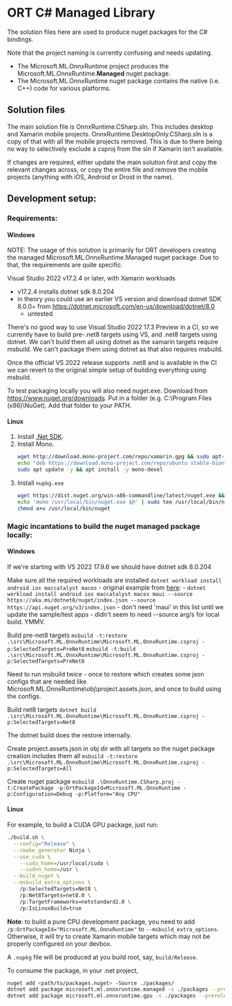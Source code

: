 # ORT C# Managed Library

The solution files here are used to produce nuget packages for the C# bindings.

Note that the project naming is currently confusing and needs updating.

  - The Microsoft.ML.OnnxRuntime project produces the Microsoft.ML.OnnxRuntime.**Managed** nuget package.
  - The Microsoft.ML.OnnxRuntime nuget package contains the native (i.e. C++) code for various platforms.

## Solution files

The main solution file is OnnxRuntime.CSharp.sln. This includes desktop and Xamarin mobile projects.
OnnxRuntime.DesktopOnly.CSharp.sln is a copy of that with all the mobile projects removed. This is
due to there being no way to selectively exclude a csproj from the sln if Xamarin isn't available.

If changes are required, either update the main solution first and copy the relevant changes across,
or copy the entire file and remove the mobile projects (anything with iOS, Android or Droid in the name).

## Development setup:

### Requirements:

#### Windows

NOTE: The usage of this solution is primarily for ORT developers creating the managed Microsoft.ML.OnnxRuntime.Managed
      nuget package. Due to that, the requirements are quite specific.

Visual Studio 2022 v17.2.4 or later, with Xamarin workloads
  - v17.2.4 installs dotnet sdk 8.0.204
  - in theory you could use an earlier VS version and download dotnet SDK 8.0.0+ from https://dotnet.microsoft.com/en-us/download/dotnet/8.0
    - untested

There's no good way to use Visual Studio 2022 17.3 Preview in a CI, so we currently have to build pre-.net8 targets
using VS, and .net8 targets using dotnet. We can't build them all using dotnet as the xamarin targets require msbuild.
We can't package them using dotnet as that also requires msbuild.

Once the official VS 2022 release supports .net8 and is available in the CI we can revert to the original simple
setup of building everything using msbuild.

To test packaging locally you will also need nuget.exe.
Download from https://www.nuget.org/downloads.
Put in a folder (e.g. C:\Program Files (x86)\NuGet).
Add that folder to your PATH.

#### Linux

1. Install [.Net SDK](https://dotnet.microsoft.com/download).
2. Install Mono.
   ```bash
   wget http://download.mono-project.com/repo/xamarin.gpg && sudo apt-key add xamarin.gpg && rm xamarin.gpg
   echo "deb https://download.mono-project.com/repo/ubuntu stable-bionic main" | sudo tee /etc/apt/sources.list.d/mono-official-stable.list
   sudo apt update -y && apt install -y mono-devel
   ```
3. Install `nupkg.exe`
   ```bash
   wget https://dist.nuget.org/win-x86-commandline/latest/nuget.exe && sudo mv nuget.exe /usr/local/bin/nuget.exe
   echo 'mono /usr/local/bin/nuget.exe $@' | sudo tee /usr/local/bin/nuget
   chmod a+x /usr/local/bin/nuget
   ```

### Magic incantations to build the nuget managed package locally:

#### Windows

If we're starting with VS 2022 17.9.6 we should have dotnet sdk 8.0.204

Make sure all the required workloads are installed
  `dotnet workload install android ios maccatalyst macos`
    - original example from [here](https://github.com/Sweekriti91/maui-samples/blob/swsat/devops/6.0/Apps/WeatherTwentyOne/devops/AzureDevOps/azdo_windows.yml):
      - `dotnet workload install android ios maccatalyst macos maui --source https://aka.ms/dotnet8/nuget/index.json --source https://api.nuget.org/v3/index.json`
    - don't need 'maui' in this list until we update the sample/test apps
    - didn't seem to need --source arg/s for local build. YMMV.

Build pre-net8 targets
  `msbuild -t:restore .\src\Microsoft.ML.OnnxRuntime\Microsoft.ML.OnnxRuntime.csproj -p:SelectedTargets=PreNet8`
  `msbuild -t:build .\src\Microsoft.ML.OnnxRuntime\Microsoft.ML.OnnxRuntime.csproj -p:SelectedTargets=PreNet8`

  Need to run msbuild twice - once to restore which creates some json configs that are needed like
  Microsoft.ML.OnnxRuntime\obj\project.assets.json, and once to build using the configs.

Build net8 targets
  `dotnet build .\src\Microsoft.ML.OnnxRuntime\Microsoft.ML.OnnxRuntime.csproj -p:SelectedTargets=Net8`

  The dotnet build does the restore internally.

Create project.assets.json in obj dir with all targets so the nuget package creation includes them all
  `msbuild -t:restore .\src\Microsoft.ML.OnnxRuntime\Microsoft.ML.OnnxRuntime.csproj -p:SelectedTargets=All`

Create nuget package
  `msbuild .\OnnxRuntime.CSharp.proj -t:CreatePackage -p:OrtPackageId=Microsoft.ML.OnnxRuntime -p:Configuration=Debug -p:Platform="Any CPU"`

#### Linux

For example, to build a CUDA GPU package, just run:
```bash
./build.sh \
  --config="Release" \
  --cmake_generator Ninja \
  --use_cuda \
    --cuda_home=/usr/local/cuda \
    --cudnn_home=/usr \
  --build_nuget \
  --msbuild_extra_options \
    /p:SelectedTargets=Net8 \
    /p:Net8Targets=net8.0 \
    /p:TargetFrameworks=netstandard2.0 \
    /p:IsLinuxBuild=true
```
**Note**: to build a pure CPU development package, you need to add `/p:OrtPackageId="Microsoft.ML.OnnxRuntime"`
to `--msbuild_extra_options`. Otherwise, it will try to create Xamarin mobile targets which may not be properly configured on your devbox.

A `.nupkg` file will be produced at you build root, say, `build/Release`.

To consume the package, in your .net project,
```bash
nuget add <path/to/packages.nuget> -Source ./packages/
dotnet add package microsoft.ml.onnxruntime.managed -s ./packages --prerelease
dotnet add package microsoft.ml.onnxruntime.gpu -s ./packages --prerelease
```
